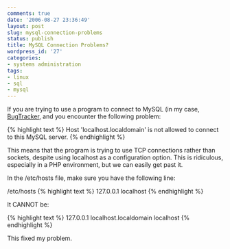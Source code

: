```yaml
---
comments: true
date: '2006-08-27 23:36:49'
layout: post
slug: mysql-connection-problems
status: publish
title: MySQL Connection Problems?
wordpress_id: '27'
categories:
- systems administration
tags:
- linux
- sql
- mysql
---
```


If you are trying to use a program to connect to MySQL (in my case, <a href="http://www.twbsd.org/enu/bug_tracker/index.php">BugTracker</a>, and you encounter the following problem:

{% highlight text %}
Host 'localhost.localdomain' is not allowed to connect to this MySQL server.
{% endhighlight %}

This means that the program is trying to use TCP connections rather than sockets, despite using localhost as a configuration option. This is ridiculous, especially in a PHP environment, but we can easily get past it.

In the /etc/hosts file, make sure you have the following line:

/etc/hosts
{% highlight text %}
127.0.0.1    localhost
{% endhighlight %}

It CANNOT be:

{% highlight text %}
127.0.0.1    localhost.localdomain    localhost
{% endhighlight %}

This fixed my problem. 
